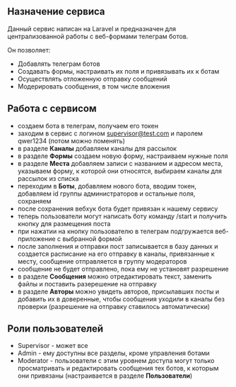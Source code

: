 ## Назначение сервиса

Данный сервис написан на Laravel и предназначен для централизованной работы с веб-формами телеграм ботов.

Он позволяет:
- Добавлять телеграм ботов
- Создавать формы, настраивать их поля и привязывать их к ботам
- Осуществлять отложенную отправку сообщений
- Модерировать сообщения, в том числе вложения

## Работа с сервисом
- создаем бота в телеграм, получаем его токен
- заходим в сервис с логином supervisor@test.com и паролем qwer1234 (потом можно поменять)
- в разделе **Каналы** добавляем каналы для рассылок
- в разделе **Формы** создаем новую форму, настраиваем нужные поля
- в разделе **Места** добавляем записи с названием и адресом места, указываем форму, к которой они относятся, выбираем каналы для рассылок из списка
- переходим в **Боты**, добавляем нового бота, вводим токен, добавляем id группы администраторов и остальные поля, сохраняем
- после сохранения вебхук бота будет привязан к нашему сервису
- теперь пользователи могут написать боту команду /start и получить кнопку для размещения поста
- при нажатии на кнопку пользователю в телеграм подгружается веб-приложение с выбранной формой
- после заполнения и отправки пост записывается в базу данных и создается расписание на его отправку в каналы, привязанные к месту, сообщение отправляется в группу модераторов
- сообщение не будет отправлено, пока ему не установят разрешение
- в разделе **Сообщения** можно отредактировать текст, заменить файлы и поставить разерешение на отправку
- в разделе **Авторы** можно увидеть авторов, присылавших посты и добавить их в доверенные, чтобы сообщения уходили в каналы без проверки (разрешение на отправку ставилось автоматически)

## Роли пользователей
- Supervisor - может все
- Admin - ему доступны все разделы, кроме управления ботами
- Moderator - пользователи с этим уровнем доступа могут только просматривать и редактировать сообщения тех ботов, к которым они привязаны (настраивается в разделе **Пользователи**)